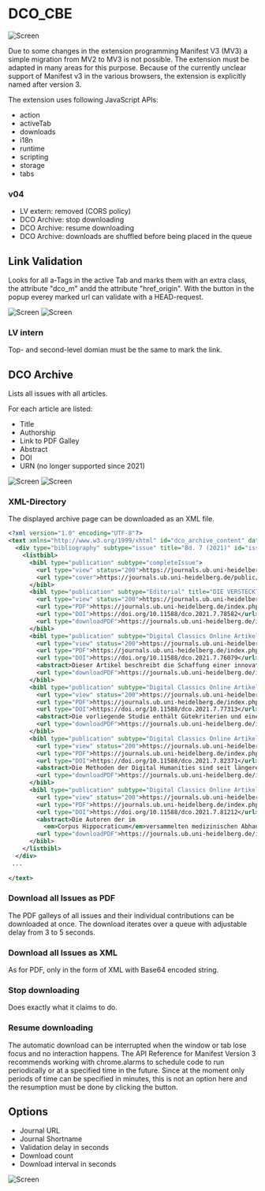 # DCO_CBE
![Screen](/readme_img/dco_cbe_01.jpg)


Due to some changes in the extension programming Manifest V3 (MV3) a simple migration from MV2 to MV3 is not possible. The extension must be adapted in many areas for this purpose. Because of the currently unclear support of Manifest v3 in the various browsers, the extension is explicitly named after version 3.

The extension uses following JavaScript APIs:
* action
* activeTab
* downloads
* i18n
* runtime
* scripting
* storage
* tabs

### v04
* LV extern: removed (CORS policy)
* DCO Archive: stop downloading
* DCO Archive: resume downloading
* DCO Archive: downloads are shuffled before being placed in the queue

## Link Validation
Looks for all a-Tags in the active Tab and marks them with an extra class, the attribute "dco_m" andd the attribute "href_origin". With the button in the popup everey marked url can validate with a HEAD-request.

![Screen](/readme_img/dco_cbe_lv_01.jpg)
![Screen](/readme_img/dco_cbe_lv_02.jpg)

### LV intern
Top- and second-level domian must be the same to mark the link.

## DCO Archive

Lists all issues with all articles. 

For each article are listed:
* Title
* Authorship
* Link to PDF Galley
* Abstract
* DOI
* URN (no longer supported since 2021)

![Screen](/readme_img/dco_cbe_bd_01.jpg)
![Screen](/readme_img/dco_cbe_bd_02.jpg)

### XML-Directory
The displayed archive page can be downloaded as an XML file.

```xml
<?xml version="1.0" encoding="UTF-8"?>
<text xmlns="http://www.w3.org/1999/xhtml" id="dco_archive_content" date="26/10/2021">
  <div type="bibliography" subtype="issue" title="Bd. 7 (2021)" id="issue_id_5420">
    <listbibl>
      <bibl type="publication" subtype="completeIssue">
        <url type="view" status="200">https://journals.ub.uni-heidelberg.de/index.php/dco/issue/view/5420</url>
        <url type="cover">https://journals.ub.uni-heidelberg.de/public/journals/102/cover_issue_5420_de_DE.jpg</url>
      </bibl>
      <bibl type="publication" subtype="Editorial" title="DIE VERSTECKTE MACHT DER LISTEN" authors="Charlotte Schubert" pages="I-IV" id="article_id_78582">
        <url type="view" status="200">https://journals.ub.uni-heidelberg.de/index.php/dco/article/view/78582</url>
        <url type="PDF">https://journals.ub.uni-heidelberg.de/index.php/dco/article/view/78582/72572</url>
        <url type="DOI">https://doi.org/10.11588/dco.2021.7.78582</url>
        <url type="downloadPDF">https://journals.ub.uni-heidelberg.de/index.php/dco/article/download/78582/72572/215356</url>
      </bibl>
      <bibl type="publication" subtype="Digital Classics Online Artikel" title="CREATING THE FIRST DIGITAL HANDBOOK OF LATIN PHONETICS: BETWEEN LINGUISTICS, DIGITAL HUMANITIES AND LANGUAGE TEACHING" authors="Tommaso Spinelli" pages="1-20" id="article_id_76079">
        <url type="view" status="200">https://journals.ub.uni-heidelberg.de/index.php/dco/article/view/76079</url>
        <url type="PDF">https://journals.ub.uni-heidelberg.de/index.php/dco/article/view/76079/72579</url>
        <url type="DOI">https://doi.org/10.11588/dco.2021.7.76079</url>
        <abstract>Dieser Artikel beschreibt die Schaffung einer innovativen E-Learning-Ressource, die eine einzigartige Breite an Informationen zu Frequenz der Wörter und zu grammatikalischen und phonetischen Aspekten sowohl zum klassischen als auch zum Kirchenlatein bietet. Das digitale Toolkit, das sowohl als online Programm als auch als mobile Android-App erhältlich ist und eine Brücke zwischen Lehre und Forschung schlägt, bietet eine Liste der häufigsten lateinischen Lemmata sowie phonetischer und grammatikalischer Informationen, einschließlich ihrer Silbenbildung, Akzentuierung und klassischer und kirchlicher phonetischer Transkription gemäß den Standards des Internationalen Phonetischen Alphabets. Nach einem kurzen Überblick über die verschiedenen Arten, wie Latein ausgesprochen wurde und immer noch wird, werden die methodischen und praktischen Probleme erörtert, mit denen die Erstellung des Toolkits bei der Auswahl einer effektiven Lemmatisierungstechnik zur Identifizierung und Kategorisierung von gebeugten Wortformen, Schaffung von Algorithmen, Akzentuierung lateinischer Lemmata und Übertragung lateinischer Klänge (möglicherweise mit mehreren Zeichen des lateinischen Alphabets) in IPA-Zeichen konfrontiert wird. Dabei gibt es Einblicke in die Technologien, mit denen die Auswirkungen dieser neuen E-Learning-Ressource auf Lehre und Forschung maximiert werden.</abstract>
        <url type="downloadPDF">https://journals.ub.uni-heidelberg.de/index.php/dco/article/download/76079/72579/215371</url>
      </bibl>
      <bibl type="publication" subtype="Digital Classics Online Artikel" title="BUILDING A REPOSITORY OF EXERCISES FOR LEARNING LATIN" authors="Konstantin Schulz" pages="21-38" id="article_id_77313">
        <url type="view" status="200">https://journals.ub.uni-heidelberg.de/index.php/dco/article/view/77313</url>
        <url type="PDF">https://journals.ub.uni-heidelberg.de/index.php/dco/article/view/77313/72576</url>
        <url type="DOI">https://doi.org/10.11588/dco.2021.7.77313</url>
        <abstract>Die vorliegende Studie enthält Gütekriterien und eine Referenzimplementierung für eine Übungsdatenbank mit lateinischen Spracherwerbsübungen, insbesondere in Hinblick auf Wortschatz. Die Datenbank soll auch ohne Vorkenntnisse der Korpus- oder Computerlinguistik leicht zugänglich sein. Dadurch können Lehrkräfte an Gymnasien selbstständig Übungen erstellen, die weitestgehend an die Bedürfnisse der Lernenden anpassbar sind.</abstract>
        <url type="downloadPDF">https://journals.ub.uni-heidelberg.de/index.php/dco/article/download/77313/72576/215365</url>
      </bibl>
      <bibl type="publication" subtype="Digital Classics Online Artikel" title="DIGITAL HUMANITIES AUF DEM WEG ZU EINER WISSENSCHAFTSMETHODIK: TRANSPARENZ UND FEHLERKULTUR" authors="Charlotte Schubert" pages="39-53" id="article_id_82371">
        <url type="view" status="200">https://journals.ub.uni-heidelberg.de/index.php/dco/article/view/82371</url>
        <url type="PDF">https://journals.ub.uni-heidelberg.de/index.php/dco/article/view/82371/76588</url>
        <url type="DOI">https://doi.org/10.11588/dco.2021.7.82371</url>
        <abstract>Die Methoden der Digital Humanities sind seit längerer Zeit einer massiven Kritik ausgesetzt. Es sind vor allem zwei Vorwürfe, die immer wieder erhoben werden: Zum einen führten die Digital Humanities nicht zu neuen Ergebnissen, sondern würden Bekanntes in anderem Gewand präsentieren. Zum anderen würden die Methoden der Digital Humanities sogar auch zu falschen Ergebnissen führen. Weiterhin wird daraus gefolgert, daß die Reproduzierbarkeit und damit auch die wissenschaftliche Solidität der Ergebnisse fraglich sei. Der vorliegende Beitrag beschäftigt sich mit diesem Thema der (unterstellten oder tatsächlichen) Fehlerhaftigkeit, in dem dieser Vorwurf analysiert und ein Vorschlag zum kritischen Umgang mit Fehlern unterbreitet wird, der den Digital Humanities ihren wissenschaftsmethodischen Platz sichern kann.</abstract>
        <url type="downloadPDF">https://journals.ub.uni-heidelberg.de/index.php/dco/article/download/82371/76588/223161</url>
      </bibl>
      <bibl type="publication" subtype="Digital Classics Online Artikel" title="PAIN AND THE BODY IN CORPUS HIPPOCRATICUM: A DISTRIBUTIONAL SEMANTIC ANALYSIS" authors="Vojtěch Linka, Vojtěch Kaše" pages="54-71" id="article_id_81212">
        <url type="view" status="200">https://journals.ub.uni-heidelberg.de/index.php/dco/article/view/81212</url>
        <url type="PDF">https://journals.ub.uni-heidelberg.de/index.php/dco/article/view/81212/77994</url>
        <url type="DOI">https://doi.org/10.11588/dco.2021.7.81212</url>
        <abstract>Die Autoren der im
          <em>Corpus Hippocraticum</em>versammelten medizinischen Abhandlungen erwähnen häufig den Schmerz, seine Eigenschaften und seinen Ursprung. Gleichzeitig liefern sie jedoch keine ausdrückliche Definition oder Theorie des Schmerzes, seiner Natur und seiner Beziehung zu anderen wichtigen Aspekten der hippokratischen Medizin. Außerdem verwenden sie mindestens vier Wortfamilien, von denen man annimmt, dass sie im Altgriechischen Schmerzen bezeichnen. Dies bringt moderne Forscher zu der Frage, wie sich diese vier Schmerzwörter semantisch unterscheiden und inwieweit sie auf einer gemeinsamen Vorstellung von Schmerz beruhen. In diesem Artikel versuchen wir, diese Fragen zu beantworten, indem wir das Korpus mit Hilfe verschiedener computergestützter Textanalysemethoden analysieren, insbesondere mit Hilfe eines Ansatzes zur distributionellen semantischen Modellierung. Unsere Ergebnisse zeigen einen engen Zusammenhang zwischen einigen dieser Schmerzwörter, Körperteilen und pathologischen Zuständen. Die Ergebnisse werden außerdem mit den Erkenntnissen verglichen, die durch traditionelles genaues Lesen der Quellen gewonnen wurden.</abstract>
        <url type="downloadPDF">https://journals.ub.uni-heidelberg.de/index.php/dco/article/download/81212/77994/225972</url>
      </bibl>
    </listbibl>
  </div>
 ...
 
</text>
```

### Download all Issues as PDF
The PDF galleys of all issues and their individual contributions can be downloaded at once. The download iterates over a queue with adjustable delay from 3 to 5 seconds.

### Download all Issues as XML
As for PDF, only in the form of XML with Base64 encoded string.

### Stop downloading
Does exactly what it claims to do.

### Resume downloading
The automatic download can be interrupted when the window or tab lose focus and no interaction happens. The API Reference for Manifest Version 3 recommends working with chrome.alarms to schedule code to run periodically or at a specified time in the future. Since at the moment only periods of time can be specified in minutes, this is not an option here and the resumption must be done by clicking the button.

## Options
* Journal URL
* Journal Shortname
* Validation delay in seconds
* Download count
* Download interval in seconds

![Screen](/readme_img/004_options.jpg)
